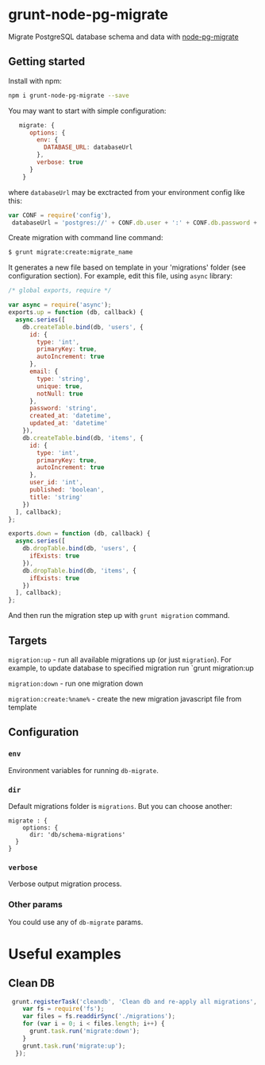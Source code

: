 grunt-node-pg-migrate
================

Migrate PostgreSQL database schema and data with [node-pg-migrate](https://github.com/theoephraim/node-pg-migrate)

## Getting started

Install with npm:

```bash
npm i grunt-node-pg-migrate --save
```

You may want to start with simple configuration:

```JavaScript
   migrate: {
      options: {
        env: {
          DATABASE_URL: databaseUrl
        },
        verbose: true
      }
    }
```

where `databaseUrl` may be exctracted from your environment config like this:

```JavaScript
var CONF = require('config'),
 databaseUrl = 'postgres://' + CONF.db.user + ':' + CONF.db.password + '@' + CONF.db.host + ':5432/' + CONF.db.name;
```

Create migration with command line command:

```bash
$ grunt migrate:create:migrate_name
```
It generates a new file based on template in your 'migrations' folder (see configuration section). For example, edit this file, using `async` library:

```JavaScript
/* global exports, require */

var async = require('async');
exports.up = function (db, callback) {
  async.series([
    db.createTable.bind(db, 'users', {
      id: {
        type: 'int',
        primaryKey: true,
        autoIncrement: true
      },
      email: {
        type: 'string',
        unique: true,
        notNull: true
      },
      password: 'string',
      created_at: 'datetime',
      updated_at: 'datetime'
    }),
    db.createTable.bind(db, 'items', {
      id: {
        type: 'int',
        primaryKey: true,
        autoIncrement: true
      },
      user_id: 'int',
      published: 'boolean',
      title: 'string'
    })
  ], callback);
};

exports.down = function (db, callback) {
  async.series([
    db.dropTable.bind(db, 'users', {
      ifExists: true
    }),
    db.dropTable.bind(db, 'items', {
      ifExists: true
    })
  ], callback);
};
```

And then run the migration step up with `grunt migration` command.

## Targets

`migration:up` - run all available migrations up (or just `migration`). For example, to update database to specified migration run `grunt migration:up 

`migration:down` - run one migration down

`migration:create:%name%` - create the new migration javascript file from template

## Configuration

### `env`

Environment variables for running `db-migrate`.

### `dir`

Default migrations folder is `migrations`. But you can choose another:

````
migrate : {
    options: {
      dir: 'db/schema-migrations'
  }
}
````

### `verbose`

Verbose output migration process.

### Other params

You could use any of `db-migrate` params.

# Useful examples

## Clean DB

```JavaScript
 grunt.registerTask('cleandb', 'Clean db and re-apply all migrations', function () {
    var fs = require('fs');
    var files = fs.readdirSync('./migrations');
    for (var i = 0; i < files.length; i++) {
      grunt.task.run('migrate:down');
    }
    grunt.task.run('migrate:up');
  });
```
